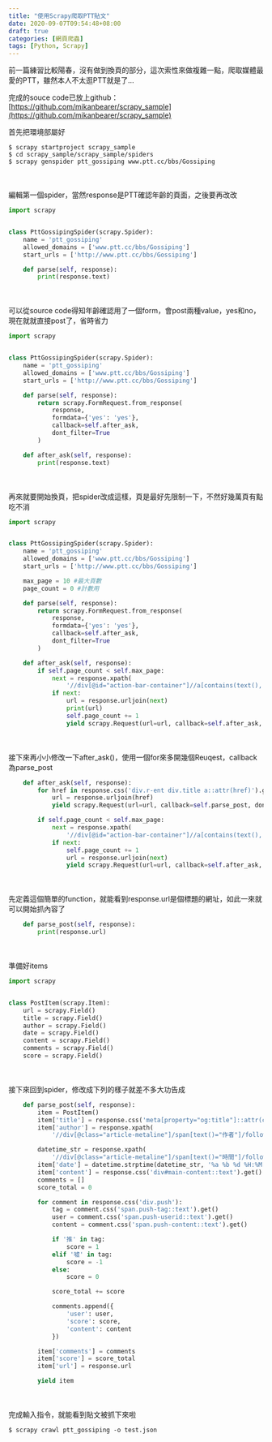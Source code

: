 ```yaml
---
title: "使用Scrapy爬取PTT貼文"
date: 2020-09-07T09:54:48+08:00
draft: true
categories: [網頁爬蟲]
tags: [Python, Scrapy]
---
```

前一篇練習比較陽春，沒有做到換頁的部分，這次索性來做複雜一點，爬取媒體最愛的PTT，雖然本人不太逛PTT就是了…
<!--more-->
完成的souce code已放上github：[https://github.com/mikanbearer/scrapy_sample](https://github.com/mikanbearer/scrapy_sample)
  
首先把環境部屬好
```
$ scrapy startproject scrapy_sample
$ cd scrapy_sample/scrapy_sample/spiders
$ scrapy genspider ptt_gossiping www.ptt.cc/bbs/Gossiping
```
<br></br>
編輯第一個spider，當然response是PTT確認年齡的頁面，之後要再改改
```:scrapy_sample/spiders/ptt_gossiping.py {linenos=table, linenostart=1}
import scrapy


class PttGossipingSpider(scrapy.Spider):
    name = 'ptt_gossiping'
    allowed_domains = ['www.ptt.cc/bbs/Gossiping']
    start_urls = ['http://www.ptt.cc/bbs/Gossiping']

    def parse(self, response):
        print(response.text)
```
<br></br>
可以從source code得知年齡確認用了一個form，會post兩種value，yes和no，現在就就直接post了，省時省力
```:scrapy_sample/spiders/ptt_gossiping.py {linenos=table, linenostart=1, hl_lines=["9-19"]}
import scrapy


class PttGossipingSpider(scrapy.Spider):
    name = 'ptt_gossiping'
    allowed_domains = ['www.ptt.cc/bbs/Gossiping']
    start_urls = ['http://www.ptt.cc/bbs/Gossiping']

    def parse(self, response):
        return scrapy.FormRequest.from_response(
            response,
            formdata={'yes': 'yes'},
            callback=self.after_ask,
            dont_filter=True
        )

    def after_ask(self, response):
        print(response.text)
```
<br></br>
再來就要開始換頁，把spider改成這樣，頁是最好先限制一下，不然好幾萬頁有點吃不消
```:scrapy_sample/spiders/ptt_gossiping.py {linenos=table, linenostart=1, hl_lines=[9, 10, "21-28"]}
import scrapy


class PttGossipingSpider(scrapy.Spider):
    name = 'ptt_gossiping'
    allowed_domains = ['www.ptt.cc/bbs/Gossiping']
    start_urls = ['http://www.ptt.cc/bbs/Gossiping']

    max_page = 10 #最大頁數
    page_count = 0 #計數用

    def parse(self, response):
        return scrapy.FormRequest.from_response(
            response,
            formdata={'yes': 'yes'},
            callback=self.after_ask,
            dont_filter=True
        )

    def after_ask(self, response):
        if self.page_count < self.max_page:
            next = response.xpath(
                '//div[@id="action-bar-container"]//a[contains(text(), "上頁")]/@href').get(default=None) #抓innertext為"上頁"的element
            if next:
                url = response.urljoin(next)
                print(url)
                self.page_count += 1
                yield scrapy.Request(url=url, callback=self.after_ask, dont_filter=True) #再call一次after_ask
```
<br></br>
接下來再小小修改一下after_ask()，使用一個for來多開幾個Reuqest，callback為parse_post
```:scrapy_sample/spiders/ptt_gossiping.py {linenos=table, linenostart=20, hl_lines=["2-4"]}
    def after_ask(self, response):
        for href in response.css('div.r-ent div.title a::attr(href)').getall():
            url = response.urljoin(href)
            yield scrapy.Request(url=url, callback=self.parse_post, dont_filter=True)

        if self.page_count < self.max_page:
            next = response.xpath(
                '//div[@id="action-bar-container"]//a[contains(text(), "上頁")]/@href').get(default=None)
            if next:
                self.page_count += 1
                url = response.urljoin(next)
                yield scrapy.Request(url=url, callback=self.after_ask, dont_filter=True)
```
<br></br>
先定義這個簡單的function，就能看到response.url是個標題的網址，如此一來就可以開始抓內容了
```py
    def parse_post(self, response):
        print(response.url)
```
<br></br>
準備好items
```:scrapy_sample/items.py {linenos=table, linenostart=1}
import scrapy


class PostItem(scrapy.Item):
    url = scrapy.Field()
    title = scrapy.Field()
    author = scrapy.Field()
    date = scrapy.Field()
    content = scrapy.Field()
    comments = scrapy.Field()
    score = scrapy.Field()

```
<br></br>
接下來回到spider，修改成下列的樣子就差不多大功告成
```:scrapy_sample/spiders/ptt_gossiping.py {linenos=table, linenostart=35}
    def parse_post(self, response):
        item = PostItem()
        item['title'] = response.css('meta[property="og:title"]::attr(content)').get()
        item['author'] = response.xpath(
            '//div[@class="article-metaline"]/span[text()="作者"]/following-sibling::span[1]/text()').get().split(' ')[0]

        datetime_str = response.xpath(
            '//div[@class="article-metaline"]/span[text()="時間"]/following-sibling::span[1]/text()').get()
        item['date'] = datetime.strptime(datetime_str, '%a %b %d %H:%M:%S %Y')
        item['content'] = response.css('div#main-content::text').get()
        comments = []
        score_total = 0

        for comment in response.css('div.push'):
            tag = comment.css('span.push-tag::text').get()
            user = comment.css('span.push-userid::text').get()
            content = comment.css('span.push-content::text').get()

            if '推' in tag:
                score = 1
            elif '噓' in tag:
                score = -1
            else:
                score = 0

            score_total += score

            comments.append({
                'user': user,
                'score': score,
                'content': content
            })

        item['comments'] = comments
        item['score'] = score_total
        item['url'] = response.url

        yield item
```
<br></br>
完成輸入指令，就能看到貼文被抓下來啦
```
$ scrapy crawl ptt_gossiping -o test.json
```